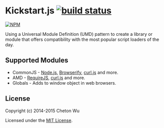 # Kickstart.js [![build status](https://travis-ci.org/cheton/kickstart.js.svg?branch=master)](https://travis-ci.org/cheton/kickstart.js)

[![NPM](https://nodei.co/npm/kickstart-js.png?downloads=true&stars=true)](https://nodei.co/npm/kickstart-js/)

Using a Universal Module Definition (UMD) pattern to create a library or module that offers compatibility with the most popular script loaders of the day.

## Supported Modules
* CommonJS - [Node.js](http://nodejs.org/), [Browserify](https://github.com/substack/node-browserify), [curl.js](https://github.com/cujojs/curl) and more.
* AMD - [RequireJS](https://github.com/jrburke/requirejs), [curl.js](https://github.com/cujojs/curl) and more.
* Globals - Adds to window object in web browsers.

## License

Copyright (c) 2014-2015 Cheton Wu

Licensed under the [MIT License](https://github.com/cheton/browserify-css/blob/master/LICENSE).

